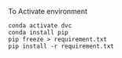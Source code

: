 To Activate environment
```
conda activate dvc 
conda install pip 
pip freeze > requirement.txt 
pip install -r requirement.txt
```